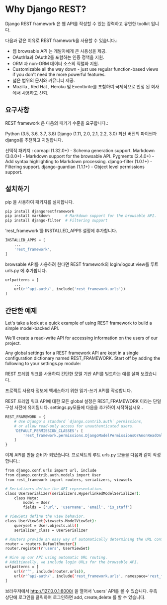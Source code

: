 # Why Django REST?
Django REST framework 은 웹 API를 작성할 수 있는 강력하고 유연한 toolkit 입니다.

다음과 같은 이유로 REST framework을 사용할 수 있습니다.:
* 웹 browsable API 는 개발자에게 큰 사용성을 제공.
* OAuth1a과 OAuth2를 포함하는 인증 정책을 지원.  
* ORM 과 non-ORM 데이터 소스의 직렬화 지원.
* Customizable all the way down - just use regular function-based views if you don't need the more powerful features.
* 넓은 범위의 문서와 커뮤니티 제공.
* Mozilla , Red Hat , Heroku 및 Eventbrite를 포함하여 국제적으로 인정 된 회사에서 사용하고 신뢰.


## 요구사항
REST framework 은 다음의 패키기 수준을 요구합니다.:

Python (3.5, 3.6, 3.7, 3.8)
Django (1.11, 2.0, 2.1, 2.2, 3.0)
최신 버전의 파이썬과 django를 추천하고 지원합니다. 

선택적 패키지 :
coreapi (1.32.0+) - Schema generation support.
Markdown (3.0.0+) - Markdown support for the browsable API.
Pygments (2.4.0+) - Add syntax highlighting to Markdown processing.
django-filter (1.0.1+) - Filtering support.
django-guardian (1.1.1+) - Object level permissions support.


## 설치하기 
pip 을 사용하여 패키지를 설치합니다.

```bash
pip install djangorestframework
pip install markdown       # Markdown support for the browsable API.
pip install django-filter  # Filtering support
```

'rest_framework'를 INSTALLED_APPS 설정에 추가합니다.
```python
INSTALLED_APPS = [
    ...
    'rest_framework',
]
```

browsable API를 사용하려 한다면 REST framework의 login/logout view를 루트 urls.py 에 추가합니다. 
```python
urlpatterns = [
    ...
    url(r'^api-auth/', include('rest_framework.urls'))
]
```

## 간단한 예제 
Let's take a look at a quick example of using REST framework to build a simple model-backed API.

We'll create a read-write API for accessing information on the users of our project.

Any global settings for a REST framework API are kept in a single configuration dictionary named REST_FRAMEWORK. Start off by adding the following to your settings.py module:

REST 프레임 워크를 사용하여 간단한 모델 기반 API를 빌드하는 예를 살펴 보겠습니다.

프로젝트 사용자 정보에 액세스하기 위한 읽기-쓰기 API를 작성합니다.

REST 프레임 워크 API에 대한 모든 global 설정은 REST_FRAMEWORK 이라는 단일 구성 사전에 유지됩니다. settings.py모듈에 다음을 추가하여 시작하십시오 .
```python
REST_FRAMEWORK = {
    # Use Django's standard `django.contrib.auth` permissions,
    # or allow read-only access for unauthenticated users.
    'DEFAULT_PERMISSION_CLASSES': [
        'rest_framework.permissions.DjangoModelPermissionsOrAnonReadOnly'
    ]
}
```


이제 API를 만들 준비가 되었습니다. 프로젝트의 루트 urls.py 모듈을 다음과 같이 작성합니다.:
```bash
from django.conf.urls import url, include
from django.contrib.auth.models import User
from rest_framework import routers, serializers, viewsets

# Serializers define the API representation.
class UserSerializer(serializers.HyperlinkedModelSerializer):
    class Meta:
        model = User
        fields = ['url', 'username', 'email', 'is_staff']

# ViewSets define the view behavior.
class UserViewSet(viewsets.ModelViewSet):
    queryset = User.objects.all()
    serializer_class = UserSerializer

# Routers provide an easy way of automatically determining the URL conf.
router = routers.DefaultRouter()
router.register(r'users', UserViewSet)

# Wire up our API using automatic URL routing.
# Additionally, we include login URLs for the browsable API.
urlpatterns = [
    url(r'^', include(router.urls)),
    url(r'^api-auth/', include('rest_framework.urls', namespace='rest_framework'))
]
```
브라우저에서 http://127.0.0.1:8000/ 을 열어서 'users' API를 볼 수 있습니다. 우측 상단에 로그인을 클릭하여 로그인하면 add, create,delete 를 할 수 있습니다.

